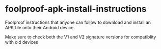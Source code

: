 # foolproof-apk-install-instructions
Foolproof instructions that anyone can follow to download and install an APK file onto their Android device.

Make sure to check both the V1 and V2 signature versions for compatiblity with old devices
